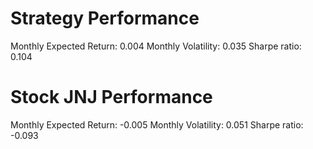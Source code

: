 # Strategy Performance
Monthly Expected Return: 0.004
Monthly Volatility: 0.035
Sharpe ratio: 0.104
# Stock JNJ Performance
Monthly Expected Return: -0.005
Monthly Volatility: 0.051
Sharpe ratio: -0.093
